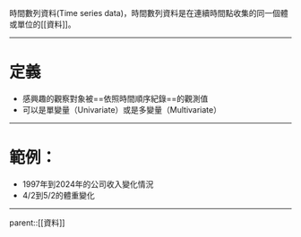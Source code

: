 時間數列資料(Time series data)，時間數列資料是在連續時間點收集的同一個體或單位的[[資料]]。
- - -
# 定義
- 感興趣的觀察對象被==依照時間順序紀錄==的觀測值
- 可以是單變量（Univariate）或是多變量（Multivariate）
- - -
# 範例：
- 1997年到2024年的公司收入變化情況
- 4/2到5/2的體重變化
- - -
parent::[[資料]]